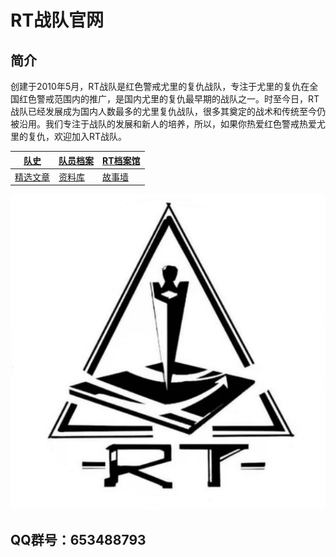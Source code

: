 # RT战队官网

## 简介
创建于2010年5月，RT战队是红色警戒尤里的复仇战队，专注于尤里的复仇在全国红色警戒范围内的推广，是国内尤里的复仇最早期的战队之一。时至今日，RT战队已经发展成为国内人数最多的尤里复仇战队，很多其奠定的战术和传统至今仍被沿用。我们专注于战队的发展和新人的培养，所以，如果你热爱红色警戒热爱尤里的复仇，欢迎加入RT战队。


| [队史](history.md)     | [队员档案](member.md) |[RT档案馆](archive.md) |
| ----------- | ----------- | ------------- |
| [精选文章](article.md)      | [资料库](resource.md)       |[故事墙](wall.md) |



![RT](assets/rt.jpg)

## QQ群号：653488793